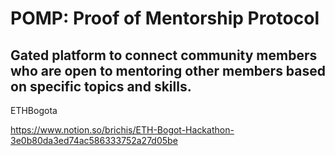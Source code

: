
# POMP: Proof of Mentorship Protocol

## Gated platform to connect community members who are open to mentoring other members based on specific topics and skills. 

ETHBogota

https://www.notion.so/brichis/ETH-Bogot-Hackathon-3e0b80da3ed74ac586333752a27d05be

